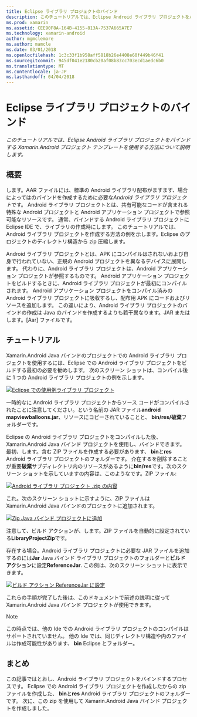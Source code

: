 ```yaml
---
title: Eclipse ライブラリ プロジェクトのバインド
description: このチュートリアルでは、Eclipse Android ライブラリ プロジェクトをバインドする Xamarin.Android プロジェクト テンプレートを使用する方法について説明します。
ms.prod: xamarin
ms.assetid: CEE90F8A-164B-4155-813A-7537A665A7E7
ms.technology: xamarin-android
author: mgmclemore
ms.author: mamcle
ms.date: 03/01/2018
ms.openlocfilehash: 1c3c33f1b958aff5818b26e4408e60f449b46f41
ms.sourcegitcommit: 945df041e2180cb20af08b83cc703ecd1aedc6b0
ms.translationtype: MT
ms.contentlocale: ja-JP
ms.lasthandoff: 04/04/2018
---
```

# <a name="binding-an-eclipse-library-project"></a>Eclipse ライブラリ プロジェクトのバインド

_このチュートリアルでは、Eclipse Android ライブラリ プロジェクトをバインドする Xamarin.Android プロジェクト テンプレートを使用する方法について説明します。_


## <a name="overview"></a>概要

します。AAR ファイルには、標準の Android ライブラリ配布がますます、場合によってはのバインドを作成するために必要な*Android ライブラリ プロジェクト*です。 Android ライブラリ プロジェクトとは、共有可能なコードが含まれる特殊な Android プロジェクトと Android アプリケーション プロジェクトで参照可能なリソースです。 通常、バインドする Android ライブラリ プロジェクトに Eclipse IDE で、ライブラリの作成時にします。
このチュートリアルでは、Android ライブラリ プロジェクトを作成する方法の例を示します。Eclipse のプロジェクトのディレクトリ構造から zip 圧縮します。

Android ライブラリ プロジェクトとは、APK にコンパイルはされないおよび自身で行われていない、正規の Android プロジェクトを異なるデバイスに展開します。 代わりに、Android ライブラリ プロジェクトは、Android アプリケーション プロジェクトが参照するものです。 Android アプリケーション プロジェクトをビルドするときに、Android ライブラリ プロジェクトが最初にコンパイルされます。 Android アプリケーション プロジェクトをコンパイル済みの Android ライブラリ プロジェクトに吸収するし、配布用 APK にコードおよびリソースを追加します。 この違いにより、Android ライブラリ プロジェクトのバインドの作成は Java のバインドを作成するよりも若干異なります。JAR またはします。[Aar] ファイルです。



## <a name="walkthrough"></a>チュートリアル

Xamarin.Android Java バインドのプロジェクトでの Android ライブラリ プロジェクトを使用するには、Eclipse での Android ライブラリ プロジェクトをビルドする最初の必要を勧めします。 次のスクリーン ショットは、コンパイル後に 1 つの Android ライブラリ プロジェクトの例を示します。 

[![Eclipse での使用例ライブラリ プロジェクト](binding-a-library-project-images/build-lib-in-eclipse.png)](binding-a-library-project-images/build-lib-in-eclipse.png#lightbox)

一時的なに Android ライブラリ プロジェクトからソース コードがコンパイルされたことに注意してください。という名前の JAR ファイル**android mapviewballoons.jar**、リソースにコピーされていることと、 **bin/res/破棄**フォルダーです。 

Eclipse の Android ライブラリ プロジェクトをコンパイルした後、Xamarin.Android Java バインド プロジェクトを使用し、バインドできます。 最初、します。含む ZIP ファイルを作成する必要があります、 **bin**と**res** Android ライブラリ プロジェクトのフォルダーです。 介在するを削除することが重要**破棄**サブディレクトリ内のリソースがあるように**bin/res**です。次のスクリーン ショットを示していますの内容は、このようなです。ZIP ファイル: 

[![Android ライブラリ プロジェクト .zip の内容](binding-a-library-project-images/contents-of-zip-file.png)](binding-a-library-project-images/contents-of-zip-file.png#lightbox)

これ。次のスクリーン ショットに示すように、ZIP ファイルは Xamarin.Android Java バインドのプロジェクトに追加されます。

[![Zip Java バインド プロジェクトに追加](binding-a-library-project-images/zip-in-binding-project.png)](binding-a-library-project-images/zip-in-binding-project.png#lightbox)

注意して、ビルド アクションが、します。ZIP ファイルを自動的に設定されている**LibraryProjectZip**です。

存在する場合。Android ライブラリ プロジェクトに必要な JAR ファイルを追加するのには**Jar** Java バインド ライブラリ プロジェクトのフォルダーと**ビルド アクション**に設定**ReferenceJar**. この例は、次のスクリーン ショットに表示できます。 

[![ビルド アクション ReferenceJar に設定](binding-a-library-project-images/set-to-referencejar.png)](binding-a-library-project-images/set-to-referencejar.png#lightbox)

これらの手順が完了した後は、このドキュメントで前述の説明に従って Xamarin.Android Java バインド プロジェクトが使用できます。

> [!NOTE]
> この時点では、他の Ide での Android ライブラリ プロジェクトのコンパイルはサポートされていません。 他の Ide では、同じディレクトリ構造や内のファイルは作成可能性があります、 **bin** Eclipse とフォルダー。 


## <a name="summary"></a>まとめ

この記事ではとおし、Android ライブラリ プロジェクトをバインドするプロセスです。 Eclipse での Android ライブラリ プロジェクトを作成したからの zip ファイルを作成した、 **bin**と**res** Android ライブラリ プロジェクトのフォルダーです。 次に、この zip を使用して Xamarin.Android Java バインド プロジェクトを作成しました。 

